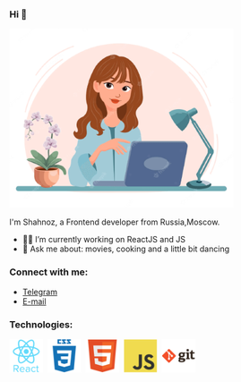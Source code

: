 ### Hi 👋

![Header](https://github.com/Shahnoz18/Shahnoz18/blob/main/assets/header.png)

I'm Shahnoz, a Frontend developer from Russia,Moscow.

- 👨‍💻 I’m currently working on ReactJS and JS
- 💬 Ask me about: movies, cooking and a little bit dancing

### Connect with me:
- <a href="https://t.me/ShShah18" target="blank">Telegram</a>
- <a href="shob181296@mail.ru" target="blank">E-mail</a>

### Technologies:
<div>
  <img src="https://github.com/devicons/devicon/blob/master/icons/react/react-original-wordmark.svg" title="React" alt="React" width="60" height="60"/>&nbsp;
  <img src="https://github.com/devicons/devicon/blob/master/icons/css3/css3-plain-wordmark.svg"  title="CSS3" alt="CSS" width="60" height="60"/>&nbsp;
  <img src="https://github.com/devicons/devicon/blob/master/icons/html5/html5-original.svg" title="HTML5" alt="HTML" width="60" height="60"/>&nbsp;
  <img src="https://github.com/devicons/devicon/blob/master/icons/javascript/javascript-original.svg" title="JavaScript" alt="JavaScript" width="60" height="60"/>&nbsp;
  <img src="https://github.com/devicons/devicon/blob/master/icons/git/git-original-wordmark.svg" title="Git" **alt="Git" width="60" height="60"/>
</div>
